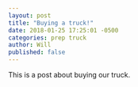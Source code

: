 ```yaml
---
layout: post
title: "Buying a truck!"
date: 2018-01-25 17:25:01 -0500
categories: prep truck
author: Will
published: false
---
```

This is a post about buying our truck.